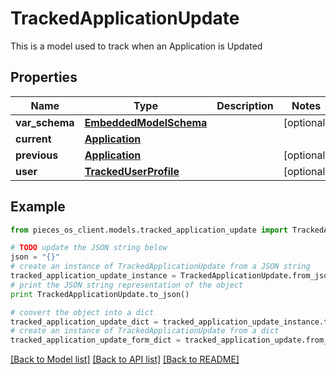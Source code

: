# TrackedApplicationUpdate

This is a model used to track when an Application is Updated

## Properties

Name | Type | Description | Notes
------------ | ------------- | ------------- | -------------
**var_schema** | [**EmbeddedModelSchema**](EmbeddedModelSchema.md) |  | [optional] 
**current** | [**Application**](Application.md) |  | 
**previous** | [**Application**](Application.md) |  | [optional] 
**user** | [**TrackedUserProfile**](TrackedUserProfile.md) |  | [optional] 

## Example

```python
from pieces_os_client.models.tracked_application_update import TrackedApplicationUpdate

# TODO update the JSON string below
json = "{}"
# create an instance of TrackedApplicationUpdate from a JSON string
tracked_application_update_instance = TrackedApplicationUpdate.from_json(json)
# print the JSON string representation of the object
print TrackedApplicationUpdate.to_json()

# convert the object into a dict
tracked_application_update_dict = tracked_application_update_instance.to_dict()
# create an instance of TrackedApplicationUpdate from a dict
tracked_application_update_form_dict = tracked_application_update.from_dict(tracked_application_update_dict)
```
[[Back to Model list]](../README.md#documentation-for-models) [[Back to API list]](../README.md#documentation-for-api-endpoints) [[Back to README]](../README.md)


